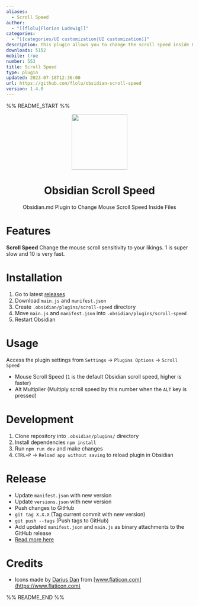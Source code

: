 ```yaml
---
aliases:
  - Scroll Speed
author:
  - "[[flolu|Florian Ludewig]]"
categories:
  - "[[categories/UI customization|UI customization]]"
description: This plugin allows you to change the scroll speed inside Obsidian notes.
downloads: 5152
mobile: true
number: 553
title: Scroll Speed
type: plugin
updated: 2023-07-18T12:36:00
url: https://github.com/flolu/obsidian-scroll-speed
version: 1.4.0
---
```


%% README_START %%

<div align="center">
  <a href="https://github.com/flolu/obsidian-scroll-speed">
    <img width="150px" height="auto" src="./.github/mouse.png" />
  </a>
  <br>
  <h1>Obsidian Scroll Speed</h1>
  <p> Obsidian.md Plugin to Change Mouse Scroll Speed Inside Files </p>
</div>

# Features

**Scroll Speed**
Change the mouse scroll sensitivity to your likings. 1 is super slow and 10 is very fast.

# Installation

1. Go to latest [releases](https://github.com/flolu/obsidian-scroll-speed/releases/latest)
2. Download `main.js` and `manifest.json`
3. Create `.obsidian/plugins/scroll-speed` directory
4. Move `main.js` and `manifest.json` into `.obsidian/plugins/scroll-speed`
5. Restart Obsidian

# Usage

Access the plugin settings from `Settings` -> `Plugins Options` -> `Scroll Speed`

- Mouse Scroll Speed (`1` is the default Obsidian scroll speed, higher is faster)
- Alt Multiplier (Multiply scroll speed by this number when the `ALT` key is pressed)

# Development

1. Clone repository into `.obsidian/plugins/` directory
2. Install dependencies `npm install`
3. Run `npm run dev` and make changes
4. `CTRL+P` -> `Reload app without saving` to reload plugin in Obsidian

# Release

- Update `manifest.json` with new version
- Update `versions.json` with new version
- Push changes to GitHub
- `git tag X.X.X` (Tag current commit with new version)
- `git push --tags` (Push tags to GitHub)
- Add updated `manifest.json` and `main.js` as binary attachments to the GitHub release
- [Read more here](https://github.com/obsidianmd/obsidian-sample-plugin#releasing-new-releases)

# Credits

- Icons made by [Darius Dan](https://www.flaticon.com/authors/darius-dan) from [www.flaticon.com](https://www.flaticon.com)


%% README_END %%